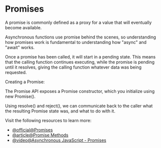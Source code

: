 # Promises

A promise is commonly defined as a proxy for a value that will eventually become available.

Asynchronous functions use promise behind the scenes, so understanding how promises work is fundamental to understanding how "async" and "await" works.

Once a promise has been called, it will start in a pending state. This means that the calling function continues executing, while the promise is pending until it resolves, giving the calling function whatever data was being requested.

Creating a Promise:

The Promise API exposes a Promise constructor, which you initialize using new Promise().

Using resolve() and reject(), we can communicate back to the caller what the resulting Promise state was, and what to do with it.

Visit the following resources to learn more:

- [@official@Promises](https://www.promisejs.org/)
- [@article@Promise Methods](https://developer.mozilla.org/en-US/docs/Web/JavaScript/Reference/Global_Objects/Promise)
- [@video@Asynchronous JavaScript - Promises](https://www.youtube.com/watch?v=a_8nrslImo4/)
